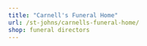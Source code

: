 ```yaml
---
title: "Carnell's Funeral Home"
url: /st-johns/carnells-funeral-home/
shop: funeral directors
---
```

